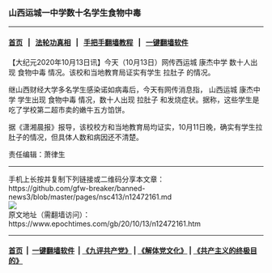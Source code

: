 ### 山西运城一中学数十名学生食物中毒
------------------------

#### [首页](https://github.com/gfw-breaker/banned-news3/blob/master/README.md) &nbsp;&nbsp;|&nbsp;&nbsp; [法轮功真相](https://github.com/begood0513/basic/blob/master/README.md)  &nbsp;&nbsp;|&nbsp;&nbsp; [手把手翻墙教程](https://github.com/gfw-breaker/guides/wiki)  &nbsp;&nbsp;|&nbsp;&nbsp; [一键翻墙软件](https://github.com/gfw-breaker/nogfw/blob/master/README.md)  



<div><p>
 【大纪元2020年10月13日讯】今天（10月13日）网传西运城
 <ok href="https://www.epochtimes.com/gb/tag/%E5%BA%B7%E6%9D%B0%E4%B8%AD%E5%AD%A6.html">
  康杰中学
 </ok>
 数十人出现
 <ok href="https://www.epochtimes.com/gb/tag/%E9%A3%9F%E7%89%A9%E4%B8%AD%E6%AF%92.html">
  食物中毒
 </ok>
 情况。该校和当地教育局证实有学生
 <ok href="https://www.epochtimes.com/gb/tag/%E6%8B%89%E8%82%9A%E5%AD%90.html">
  拉肚子
 </ok>
 的情况。
</p>
<p>
 继山西财经大学多名学生感染诺如病毒后，今天有网传消息指，
 <ok href="https://www.epochtimes.com/gb/tag/%E5%B1%B1%E8%A5%BF%E8%BF%90%E5%9F%8E.html">
  山西运城
 </ok>
 <ok href="https://www.epochtimes.com/gb/tag/%E5%BA%B7%E6%9D%B0%E4%B8%AD%E5%AD%A6.html">
  康杰中学
 </ok>
 学生出现
 <ok href="https://www.epochtimes.com/gb/tag/%E9%A3%9F%E7%89%A9%E4%B8%AD%E6%AF%92.html">
  食物中毒
 </ok>
 情况，数十人出现
 <ok href="https://www.epochtimes.com/gb/tag/%E6%8B%89%E8%82%9A%E5%AD%90.html">
  拉肚子
 </ok>
 和发烧症状。据称，这些学生是吃了学校第二超市卖的嫩牛五方馅饼。
</p>
<p>
 据《潇湘晨报》报导，该校校方和当地教育局均证实，10月11日晚，确实有学生拉肚子的情况，但具体人数和病因还不清楚。
</p>
<p>
 责任编辑：萧律生
</p>
</div>
<hr/>
手机上长按并复制下列链接或二维码分享本文章：<br/>
https://github.com/gfw-breaker/banned-news3/blob/master/pages/nsc413/n12472161.md <br/>
<a href='https://github.com/gfw-breaker/banned-news3/blob/master/pages/nsc413/n12472161.md'><img src='https://github.com/gfw-breaker/banned-news3/blob/master/pages/nsc413/n12472161.md.png'/></a> <br/>
原文地址（需翻墙访问）：https://www.epochtimes.com/gb/20/10/13/n12472161.htm


------------------------
#### [首页](https://github.com/gfw-breaker/banned-news3/blob/master/README.md) &nbsp;|&nbsp; [一键翻墙软件](https://github.com/gfw-breaker/nogfw/blob/master/README.md) &nbsp;| [《九评共产党》](https://github.com/gfw-breaker/9ping.md/blob/master/README.md#九评之一评共产党是什么) | [《解体党文化》](https://github.com/gfw-breaker/jtdwh.md/blob/master/README.md) | [《共产主义的终极目的》](https://github.com/gfw-breaker/gczydzjmd.md/blob/master/README.md)


<img src='http://gfw-breaker.win/banned-news3/pages/nsc413/n12472161.md' width='0px' height='0px'/>